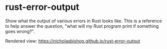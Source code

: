 # rust-error-output

Show what the output of various errors in Rust looks like. This is a
reference to help answer the question, "what will my Rust program
print if something goes wrong?".

Rendered view: https://nicholasbishop.github.io/rust-error-output
